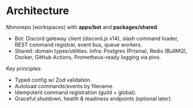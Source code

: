 # Architecture

Monorepo (workspaces) with **apps/bot** and **packages/shared**.
- Bot: Discord gateway client (discord.js v14), slash command loader, REST command registrar, event bus, queue workers.
- Shared: domain types/utilities.
Infra: Postgres (Prisma), Redis (BullMQ), Docker, GitHub Actions, Prometheus-ready logging via pino.

Key principles:
- Typed config w/ Zod validation.
- Autoload commands/events by filename.
- Idempotent command registration (guild + global).
- Graceful shutdown, health & readiness endpoints (optional later).

